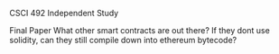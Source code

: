 
CSCI 492 Independent Study

Final Paper
	What other smart contracts are out there?
		If they dont use solidity, can they still compile down into ethereum bytecode? 
		
